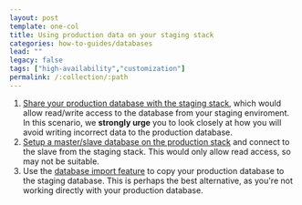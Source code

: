 ```yaml
---
layout: post
template: one-col
title: Using production data on your staging stack
categories: how-to-guides/databases
lead: ""
legacy: false
tags: ["high-availability","customization"]
permalink: /:collection/:path
---
```



1.  [Share your production database with the staging stack](/rails/how-to-guides/databases/shells/sharing-db.html), which would allow read/write access to the database from your staging enviroment. In this scenario, we **strongly urge** you to look closely at how you will avoid writing incorrect data to the production database.
2.  [Setup a master/slave database on the production stack](/rails/tutorials/database-replication.html) and connect to the slave from the staging stack. This would only allow read access, so may not be suitable.
3.  Use the [database import feature](/rails/how-to-guides/databases/shells/sharing-db.html) to copy your production database to the staging database. This is perhaps the best alternative, as you're not working directly with your production database.
